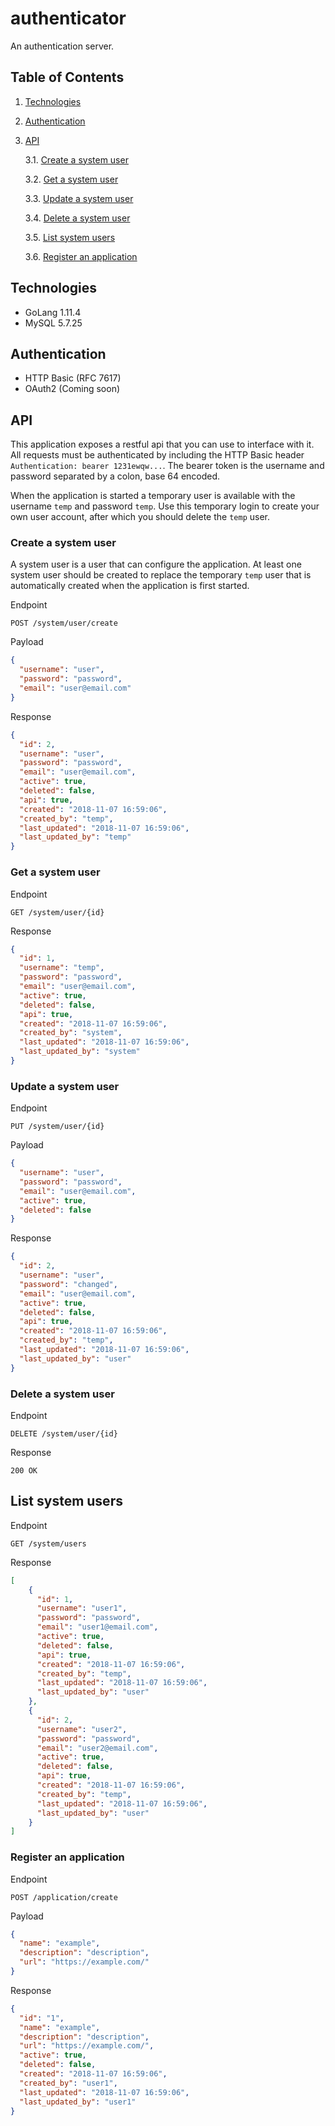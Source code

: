 # authenticator
An authentication server.

## Table of Contents  
1. [Technologies](#1)  
2. [Authentication](#2)  
3. [API](#3)

   3.1. [Create a system user](#31)
   
   3.2. [Get a system user](#32)
   
   3.3. [Update a system user](#33)
   
   3.4. [Delete a system user](#34)
   
   3.5. [List system users](#35)
   
   3.6. [Register an application](#36)

<a name="1"/>

## Technologies
* GoLang 1.11.4
* MySQL 5.7.25

<a name="2"/>

## Authentication
* HTTP Basic (RFC 7617)
* OAuth2 (Coming soon)

<a name="3"/>

## API
This application exposes a restful api that you can use to interface with it. All requests must be 
authenticated by including the HTTP Basic header `Authentication: bearer 1231ewqw...`. The bearer token is
the username and password separated by a colon, base 64 encoded.

When the application is started a temporary user is available with the username `temp` and password `temp`. 
Use this temporary login to create your own user account, after which you should delete the `temp` user.

<a name="31"/>

### Create a system user
A system user is a user that can configure the application. At least one system user should be created to
replace the temporary `temp` user that is automatically created when the application is first started.

Endpoint
```text
POST /system/user/create
```

Payload
```json
{
  "username": "user",
  "password": "password",
  "email": "user@email.com"
}
```

Response
```json
{
  "id": 2,
  "username": "user",
  "password": "password",
  "email": "user@email.com",
  "active": true,
  "deleted": false,
  "api": true,
  "created": "2018-11-07 16:59:06",
  "created_by": "temp",
  "last_updated": "2018-11-07 16:59:06",
  "last_updated_by": "temp"
}
```

<a name="32"/>

### Get a system user

Endpoint
```text
GET /system/user/{id}
```

Response
```json
{
  "id": 1,
  "username": "temp",
  "password": "password",
  "email": "user@email.com",
  "active": true,
  "deleted": false,
  "api": true,
  "created": "2018-11-07 16:59:06",
  "created_by": "system",
  "last_updated": "2018-11-07 16:59:06",
  "last_updated_by": "system"
}
```

<a name="33"/>

### Update a system user

Endpoint
```text
PUT /system/user/{id}
```

Payload
```json
{
  "username": "user",
  "password": "password",
  "email": "user@email.com",
  "active": true,
  "deleted": false
}
```

Response
```json
{
  "id": 2,
  "username": "user",
  "password": "changed",
  "email": "user@email.com",
  "active": true,
  "deleted": false,
  "api": true,
  "created": "2018-11-07 16:59:06",
  "created_by": "temp",
  "last_updated": "2018-11-07 16:59:06",
  "last_updated_by": "user"
}
```

<a name="34"/>

### Delete a system user

Endpoint
```text
DELETE /system/user/{id}
```

Response
```text
200 OK
```

<a name="35"/>

## List system users

Endpoint
```text
GET /system/users
```

Response
```json
[
    {
      "id": 1,
      "username": "user1",
      "password": "password",
      "email": "user1@email.com",
      "active": true,
      "deleted": false,
      "api": true,
      "created": "2018-11-07 16:59:06",
      "created_by": "temp",
      "last_updated": "2018-11-07 16:59:06",
      "last_updated_by": "user"
    },
    {
      "id": 2,
      "username": "user2",
      "password": "password",
      "email": "user2@email.com",
      "active": true,
      "deleted": false,
      "api": true,
      "created": "2018-11-07 16:59:06",
      "created_by": "temp",
      "last_updated": "2018-11-07 16:59:06",
      "last_updated_by": "user"
    }
]
```

<a name="36"/>

### Register an application

Endpoint
```text
POST /application/create
```

Payload
```json
{
  "name": "example",
  "description": "description",
  "url": "https://example.com/"
}
```

Response
```json
{
  "id": "1",
  "name": "example",
  "description": "description",
  "url": "https://example.com/",
  "active": true,
  "deleted": false,
  "created": "2018-11-07 16:59:06",
  "created_by": "user1",
  "last_updated": "2018-11-07 16:59:06",
  "last_updated_by": "user1"
}
```
